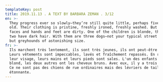 ```yaml
---
templateKey: post
title: 2019.11.13 . A TEXT BY BARBARA ZEMAN . 3/12
en: >-
  They progress ever so slowly—they’re still quite little, perhaps five years
  old. Their clothing is pristine, freshly ironed, freshly washed. But their
  faces and hands and feet are dirty. One of the children is blonde, the other
  two have dark hair. With them are three dogs—not your typical street mutts,
  but greyhounds of astonishing size.
fr: >-
  Ils marchent très lentement, ils sont très jeunes, ils ont peut-être cinq ans.
  Leurs vêtements sont impeccables, lavés et fraîchement repassés. En revanche,
  leur visage, leurs mains et leurs pieds sont sales. L'un des enfants est
  blond, les deux autres ont les cheveux bruns. Avec eux, il y a trois chiens.
  Ce ne sont pas des chiens de rue ordinaires mais des lévriers de taille
  étonnante.
---
```


